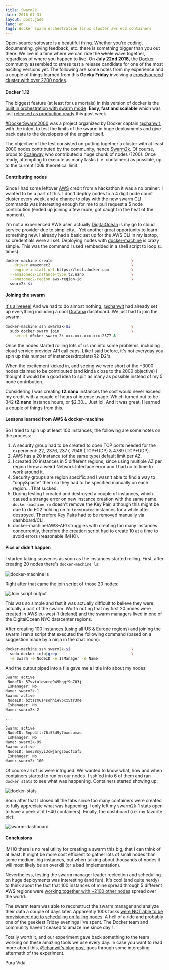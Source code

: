 ```yaml
---
title: Swarm2k
date: 2016-07-31
layout: post.jade
lang: en
tags: docker swarm orchestration linux cluster aws ec2 containers
---
```


Open-source software is a beautiful thing. Whether you're coding, documenting, giving feedback, etc. there is something bigger than you out there. We live in a time where we can ride the ~~whale~~ wave together, regardless of where you happen to live. On __July 22nd 2016,__ the [Docker](https://docker.com) community assembled to stress test a release candidate for one of the most exciting versions yet. The following are some notes from my experience and a couple of things learned from this __Geeky Friday__ involving a [crowdsourced cluster with over 2200 nodes](https://github.com/swarm2k/swarm2k).

#### Docker 1.12

The biggest feature (at least for us mortals) in this version of docker is the [built in orchestration with swarm mode](https://docs.docker.com/engine/swarm/). __Easy, fast and scalable__ which was just [released as production ready](https://blog.docker.com/2016/07/docker-built-in-orchestration-ready-for-production-docker-1-12-goes-ga/) this past week.

[#DockerSwarm2000](https://twitter.com/search?vertical=default&q=%23dockerswarm2000&src=typd) was a project organized by Docker captain [@chanwit](https://twitter.com/chanwit), with the intent to test the limits of the swarm in huge deployments and give back data to the developers of the engine itself.

The objective of the test consisted on putting together a cluster with at least 2000 nodes contributed by the community, hence [Swarm2k](https://github.com/swarm2k/swarm2k). Of course, props to [Scaleway](https://twitter.com/scaleway) who contributed a huge chunk of nodes (1200). Once ready, attempting to execute as many tasks (i.e. containers) as possible, up to the current 100k theoretical limit.

#### Contributing nodes

Since I had some leftover [AWS](https://aws.amazon.com/) credit from a hackathon it was a no brainer: I wanted to be a part of this. I don't deploy nodes to a 4 digit node count cluster every week, and a chance to play with the new swarm CLI commands was interesting enough for me to pull request a 5 node contribution (ended up joining a few more, got caught in the heat of the moment).

I'm not a experienced AWS user, actually [DigitalOcean](https://www.digitalocean.com/) is my go to cloud service provider due to simplicity... Yet another great opportunity to learn something new. I already had a basic set up for the AWS CLI in my laptop, so credentials were all set. Deploying nodes with [docker-machine](https://docs.docker.com/machine/overview/) is crazy simple. This was the command I used (embedded in a shell script to loop `$i` times):

```bash
docker-machine create                                   \
  --driver amazonec2                                    \
  --engine-install-url https://test.docker.com          \
  --amazonec2-instance-type t2.nano                     \
  --amazonec2-region aws-region-id                      \
  swarm2k-$i
```

#### Joining the swarm

[It's aliveeee!](https://www.youtube.com/watch?v=c_2e6sQxM0A) And we had to do almost nothing, [@chanwit](https://twitter.com/chanwit) had already set up everything including a cool [Grafana](http://grafana.org/) dashboard. We just had to join the swarm:

```bash
docker-machine ssh swarm2k-$i                           \
  sudo docker swarm join                                \
  --secret d0cker_swarm_2k xxx.xxx.xxx.xxx:2377 &
```

Once the nodes started rolling lots of us ran into some problems, including cloud service provider API call caps. Like I said before, it's not everyday you spin up this number of instances/droplets/R2-D2's.

When the excitement kicked in, and seeing we were short of the +3000 nodes claimed to be contributed (and kinda close to the 2000 objective) I thought it would be a good idea to spin as many as possible instead of my 5 node contribution.

Considering I was creating __t2.nano__ instances the cost would never exceed my credit with a couple of hours of intense usage. Which turned out to be 342 __t2.nano__ instance hours, or $2.30... Just lol. And it was great, I learned a couple of things from this.

#### Lessons learned from AWS & docker-machine

So I tried to spin up at least 100 instances, the following are some notes on the process:

1. A security group had to be created to open TCP ports needed for the experiment: 22, 2376, 2377, 7946 (TCP+UDP) & 4789 (TCP+UDP).
2. AWS has a 20 instance (of the same type) default limit per AZ.
3. I created 20 instances in 5 different regions, since using multiple AZ per region threw a weird Network Interface error and I had no to time to work around it.
4. Security groups are region specific and I wasn't able to find a way to "copy&paste" them so they had to be specified manually on each region... That sucked.
5. During testing I created and destroyed a couple of instances, which caused a strange error on new instance creation with the same name. `docker-machine rm` doesn't remove the Key Pair, although this might be due to do EC2 holding on to `terminated` instances for a while after destroyed. Therefore Key Pairs had to be removed manually via dashboard/CLI.
6. docker-machine/AWS-API struggles with creating too many instances concurrently, therefore the creation script had to create 10 at a time to avoid errors (reasonable IMHO).

#### Pics or didn't happen

I started taking souvenirs as soon as the instances started rolling. First, after creating 20 nodes there's `docker-machine ls`:

![docker-machine ls](/img/swarm2k-machine-ls.png "docker-machine ls")

Right after that came the join script of those 20 nodes:

![Join script output](/img/swarm2k-join.png "Join script output")

This was so simple and fast it was actually difficult to believe they were actually a part of the swarm. Worth noting that my first 20 nodes were created in AWS eu-west-1 (Ireland) and the swarm managers lived in one of the DigitalOcean NYC datacenter regions.

After creating 100 instances (using all US & Europe regions) and joining the swarm I ran a script that executed the following command (based on a suggestion made by a ninja in the chat room):

```bash
docker-machine ssh swarm2k-$i                           \
  sudo docker info|grep                                 \
  -e Swarm -e NodeID -e IsManager -e Name
```

And the output piped into a file gave me a little info about my nodes:

```txt
Swarm: active
 NodeID: 57vvtuldwcrg949hqgf9n703j
 IsManager: No
Name: swarm2k-1
Swarm: active
 NodeID: bztszm6s4sohhievpxx5tr3me
 IsManager: No
Name: swarm2k-2

...

Swarm: active
 NodeID: 5npo4flr76i53d9y7oxnsumao
 IsManager: No
Name: swarm2k-99
Swarm: active
 NodeID: ane38syyi3cwjargz5wofcaf5
 IsManager: No
Name: swarm2k-100
```

Of course all of us were intrigued. We wanted to know what, how and when containers started to run on our nodes. I ssh'ed into 6 of them and ran `docker stats` to see what was happening. Containers started showing up:

![docker-stats](/img/docker-stats.png "docker-stats")

Soon after that I closed all the tabs since too many containers were created to fully appreciate what was happening. I only left my swarm2k-1 stats open to have a peek at it (~40 containers). Finally, the dashboard (i.e. my favorite pic):

![swarm-dashboard](/img/swarm-dashboard.png "swarm-dashboard")

#### Conclusions

IMHO there is no real utility for creating a swarm this big, that I can think of at least. It might be more cost efficient to gather lots of small nodes than some medium-big instances, but when talking about thousands of nodes it will most likely be an overkill (or a bad implementation).

Nevertheless, testing the swarm manager leader reelection and scheduling on huge deployments was interesting (and fun). It's cool (and quite nerdy) to think about the fact that 100 instances of mine spread through 5 different AWS regions were [working together with ~2100 other nodes](https://www.youtube.com/watch?v=e_DqV1xdf-Y) spread over the world.

The swarm team was able to reconstruct the swarm manager and analyze their data a couple of days later. Apparently 100k tasks [were NOT able to be provisioned due to scheduling on failing nodes](https://twitter.com/upthecyberpunks/status/759190678681202689). A hell of a ride and probably one of the geekiest Friday evenings I've spent. The Docker team and community haven't ceased to amaze me since day 1.

Totally worth it, and our experiment gave back something to the team working on these amazing tools we use every day. In case you want to read more about this, [@chanwit's blog post](https://blog.online.net/2016/07/29/docker-swarm-an-analysis-of-a-very-large-scale-container-system/) goes through some interesting aftermath of the experiment.

Pura Vida.
